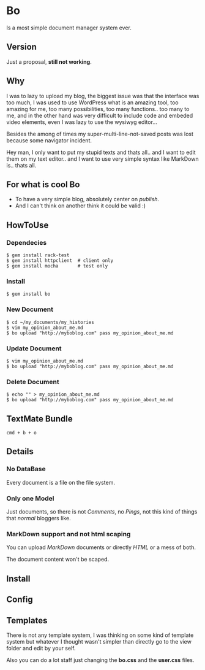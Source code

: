 Bo
===========

Is a most simple document manager system ever.


Version
-----------
Just a proposal, **still not working**.


Why
-----------

I was to lazy to upload my blog, the biggest issue was that the interface was too much, I was used to use WordPress what is an amazing tool, too amazing for me, too many possibilities, too many functions.. too many to me, and in the other hand was very difficult to include code and embeded video elements, even I was lazy to use the wysiwyg editor... 

Besides the among of times my super-multi-line-not-saved posts was lost because some navigator incident.

Hey man, I only want to put my stupid texts and thats all.. and I want to edit them on my text editor.. and I want to use very simple syntax like MarkDown is.. thats all.


For what is cool Bo
-----------
* To have a very simple blog, absolutely center on *publish*.
* And I can't think on another think it could be valid :)

HowToUse
-----------

### Dependecies

    $ gem install rack-test
    $ gem install httpclient  # client only
    $ gem install mocha       # test only

### Install

    $ gem install bo

### New Document

    $ cd ~/my_documents/my_histories
    $ vim my_opinion_about_me.md
    $ bo upload "http://myboblog.com" pass my_opinion_about_me.md


### Update Document

    $ vim my_opinion_about_me.md
    $ bo upload "http://myboblog.com" pass my_opinion_about_me.md


### Delete Document

    $ echo "" > my_opinion_about_me.md
    $ bo upload "http://myboblog.com" pass my_opinion_about_me.md



TextMate Bundle
-----------
    cmd + b + o


Details
-----------

### No DataBase

Every document is a file on the file system.


### Only one Model

Just documents, so there is not _Comments_, no _Pings_, not this kind of things that _normal_ bloggers like.

### MarkDown support and not html scaping

You can upload _MarkDown_ documents or directly _HTML_ or a mess of both.

The document content won't be scaped.


Install
-----------


Config
-----------


Templates
-----------
There is not any template system, I was thinking on some kind of template system but whatever I thought wasn't simpler than directly go to the view folder and edit by your self.

Also you can do a lot staff just changing the **bo.css** and the **user.css** files.
